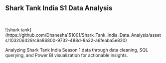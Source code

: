 
<h2>Shark Tank India S1 Data Analysis</h2>
<p>&nbsp;</p>
![shark tank](https://github.com/Dhanesha151001/Shark_Tank_India_Data_Analysis/assets/103206429/c9a86800-9732-488d-8a32-a6feaba5e820)


Analyzing Shark Tank India Season 1 data through data cleaning, SQL querying, and Power BI visualization for actionable insights.
